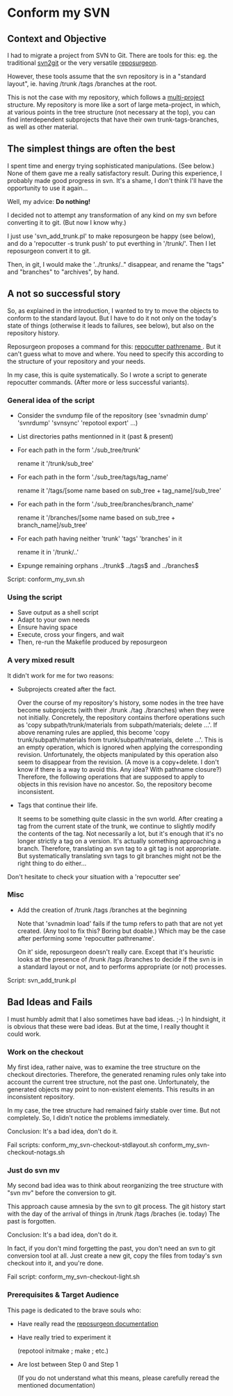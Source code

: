 # Conform my SVN

## Context and Objective

I had to migrate a project from SVN to Git.
There are tools for this: eg. the traditional [svn2git](https://github.com/nirvdrum/svn2git)
or the very versatile [reposurgeon](http://www.catb.org/esr/reposurgeon/).

However, these tools assume that the svn repository is in a "standard layout",
ie. having /trunk /tags /branches at the root.

This is not the case with my repository, which follows a [multi-project](http://www.catb.org/~esr/reposurgeon/repository-editing.html) structure.
My repository is more like a sort of large meta-project, in which, at various points in the tree structure (not necessary at the top), 
you can find interdependent subprojects that have their own trunk-tags-branches, as well as other material.


## The simplest things are often the best

I spent time and energy trying sophisticated manipulations. (See below.)
None of them gave me a really satisfactory result.
During this experience, I probably made good progress in svn.
It's a shame, I don't think I'll have the opportunity to use it again...

Well, my advice: **Do nothing!**

I decided not to attempt any transformation of any kind on my svn before converting it to git.
(But now I know why.)

I just use 'svn_add_trunk.pl' to make reposurgeon be happy (see below), 
and do a 'repocutter -s trunk push' to put everthing in '/trunk/'.
Then I let reposurgeon convert it to git.

Then, in git, I would make the '../trunks/.." disappear, and rename the "tags" and "branches" to "archives", by hand.


## A not so successful story

So, as explained in the introduction, I wanted to try to move the objects to conform to the standard layout.
But I have to do it not only on the today's state of things (otherwise it leads to failures, see below), but also on the repository history.

Reposurgeon proposes a command for this: [repocutter pathrename <src> <dst>](http://www.catb.org/~esr/reposurgeon/repocutter.html).
But it can't guess what to move and where. 
You need to specify this according to the structure of your repository and your needs.

In my case, this is quite systematically. So I wrote a script to generate repocutter commands.
(After more or less successful variants).


### General idea of the script

- Consider the svndump file of the repository (see 'svnadmin dump' 'svnrdump' 'svnsync' 'repotool export' ...)

- List directories paths mentionned in it (past & present)

- For each path in the form './sub_tree/trunk'
 
  rename it '/trunk/sub_tree'

- For each path in the form './sub_tree/tags/tag_name' 

  rename it '/tags/[some name based on sub_tree + tag_name]/sub_tree'

- For each path in the form './sub_tree/branches/branch_name' 
 
  rename it '/branches/[some name based on sub_tree + branch_name]/sub_tree'

- For each path having neither 'trunk' 'tags' 'branches' in it

  rename it in '/trunk/..'

- Expunge remaining orphans ../trunk$ ../tags$ and ../branches$

Script: conform_my_svn.sh



### Using the script
- Save output as a shell script
- Adapt to your own needs
- Ensure having space 
- Execute, cross your fingers, and wait
- Then, re-run the Makefile produced by reposurgeon


### A very mixed result

It didn't work for me for two reasons:

- Subprojects created after the fact.

  Over the course of my repository's history, some nodes in the tree have become subprojects (with their ./trunk ./tag ./branches) when they were not initially.
  Concretely, the repository contains therfore operations such as 'copy subpath/trunk/materials from subpath/materials; delete ...'.
  If above renaming rules are applied, this become 'copy trunk/subpath/materials from trunk/subpath/materials, delete ...'.
  This is an empty operation, which is ignored when applying the corresponding revision.
  Unfortunately, the objects manipulated by this operation also seem to disappear from the revision. 
  (A move is a copy+delete. I don't know if there is a way to avoid this. Any idea? With pathname closure?)
  Therefore, the following operations that are supposed to apply to objects in this revision have no ancestor.
  So, the repository become inconsistent. 

- Tags that continue their life.

  It seems to be something quite classic in the svn world. 
  After creating a tag from the current state of the trunk, we continue to slightly modify the contents of the tag.
  Not necessarily a lot, but it's enough that it's no longer strictly a tag on a version.
  It's actually something approaching a branch.
  Therefore, translating an svn tag to a git tag is not appropriate.
  But systematically translating svn tags to git branches might not be the right thing to do either... 

Don't hesitate to check your situation with a 'repocutter see' 


### Misc

- Add the creation of /trunk /tags /branches at the beginning

  Note that 'svnadmin load' fails if the tump refers to path that are not yet created. (Any tool to fix this? Boring but doable.)
  Which may be the case after performing some 'repocutter pathrename'.

  On it' side, reposurgeon doesn't really care.
  Except that it's heuristic looks at the presence of /trunk /tags /branches to decide if the svn is in a standard layout or not,
  and to performs appropriate (or not) processes.  

Script: svn_add_trunk.pl



## Bad Ideas and Fails

I must humbly admit that I also sometimes have bad ideas. ;-)
In hindsight, it is obvious that these were bad ideas.
But at the time, I really thought it could work.

### Work on the checkout

My first idea, rather naive, was to examine the tree structure on the checkout directories.
Therefore, the generated renaming rules only take into account the current tree structure, not the past one.
Unfortunately, the generated objects may point to non-existent elements.
This results in an inconsistent repository.

In my case, the tree structure had remained fairly stable over time.
But not completely. So, I didn't notice the problems immediately.

Conclusion: It's a bad idea, don't do it.

Fail scripts: conform_my_svn-checkout-stdlayout.sh conform_my_svn-checkout-notags.sh


### Just do svn mv

My second bad idea was to think about reorganizing the tree structure with "svn mv" before the conversion to git.

This approach cause amnesia by the svn to git process.
The git history start with the day of the arrival of things in /trunk /tags /braches (ie. today)
The past is forgotten.

Conclusion: It's a bad idea, don't do it.

In fact, if you don't mind forgetting the past, you don't need an svn to git conversion tool at all.
Just create a new git, copy the files from today's svn checkout into it, and you're done.

Fail script: conform_my_svn-checkout-light.sh


### Prerequisites & Target Audience

This page is dedicated to the brave souls who:

- Have really read the [reposurgeon documentation](http://www.catb.org/~esr/reposurgeon/repository-editing.html)

- Have really tried to experiment it

  (repotool initmake ; make ; etc.)

- Are lost between Step 0 and Step 1

  (If you do not understand what this means, please carefully reread the mentioned documentation)
